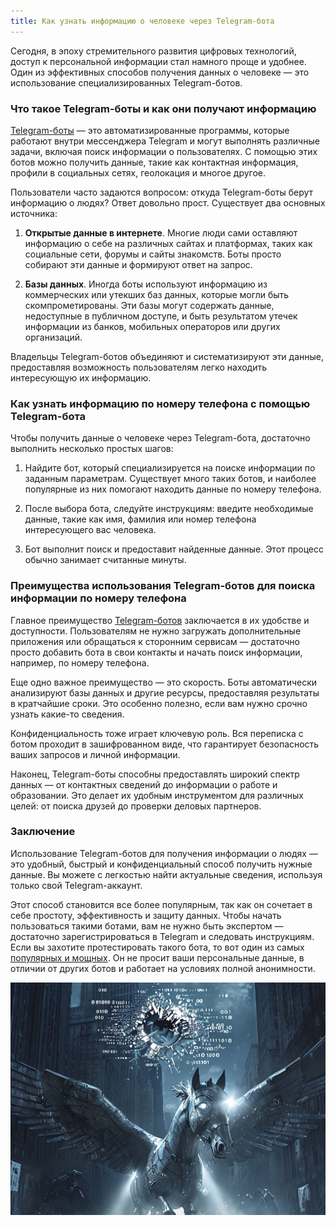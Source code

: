 ```yaml
---
title: Как узнать информацию о человеке через Telegram-бота
---
```


Сегодня, в эпоху стремительного развития цифровых технологий, доступ к персональной информации стал намного проще и удобнее. Один из эффективных способов получения данных о человеке — это использование специализированных Telegram-ботов.

### **Что такое Telegram-боты и как они получают информацию**

[Telegram-боты](https://probivbot.net/2024/07/12/probit_nomer.html) — это автоматизированные программы, которые работают внутри мессенджера Telegram и могут выполнять различные задачи, включая поиск информации о пользователях. С помощью этих ботов можно получить данные, такие как контактная информация, профили в социальных сетях, геолокация и многое другое.

Пользователи часто задаются вопросом: откуда Telegram-боты берут информацию о людях? Ответ довольно прост. Существует два основных источника:

1. **Открытые данные в интернете**. Многие люди сами оставляют информацию о себе на различных сайтах и платформах, таких как социальные сети, форумы и сайты знакомств. Боты просто собирают эти данные и формируют ответ на запрос.
    
2. **Базы данных**. Иногда боты используют информацию из коммерческих или утекших баз данных, которые могли быть скомпрометированы. Эти базы могут содержать данные, недоступные в публичном доступе, и быть результатом утечек информации из банков, мобильных операторов или других организаций.
    

Владельцы Telegram-ботов объединяют и систематизируют эти данные, предоставляя возможность пользователям легко находить интересующую их информацию.

### **Как узнать информацию по номеру телефона с помощью Telegram-бота**

Чтобы получить данные о человеке через Telegram-бота, достаточно выполнить несколько простых шагов:

1. Найдите бот, который специализируется на поиске информации по заданным параметрам. Существует много таких ботов, и наиболее популярные из них помогают находить данные по номеру телефона.
    
2. После выбора бота, следуйте инструкциям: введите необходимые данные, такие как имя, фамилия или номер телефона интересующего вас человека.
    
3. Бот выполнит поиск и предоставит найденные данные. Этот процесс обычно занимает считанные минуты.
    

### **Преимущества использования Telegram-ботов для поиска информации по номеру телефона**

Главное преимущество [Telegram-ботов](https://probivbot.net/2024/07/06/probit_nomer.html) заключается в их удобстве и доступности. Пользователям не нужно загружать дополнительные приложения или обращаться к сторонним сервисам — достаточно просто добавить бота в свои контакты и начать поиск информации, например, по номеру телефона.

Еще одно важное преимущество — это скорость. Боты автоматически анализируют базы данных и другие ресурсы, предоставляя результаты в кратчайшие сроки. Это особенно полезно, если вам нужно срочно узнать какие-то сведения.

Конфиденциальность тоже играет ключевую роль. Вся переписка с ботом проходит в зашифрованном виде, что гарантирует безопасность ваших запросов и личной информации.

Наконец, Telegram-боты способны предоставлять широкий спектр данных — от контактных сведений до информации о работе и образовании. Это делает их удобным инструментом для различных целей: от поиска друзей до проверки деловых партнеров.

### **Заключение**

Использование Telegram-ботов для получения информации о людях — это удобный, быстрый и конфиденциальный способ получить нужные данные. Вы можете с легкостью найти актуальные сведения, используя только свой Telegram-аккаунт.

Этот способ становится все более популярным, так как он сочетает в себе простоту, эффективность и защиту данных. Чтобы начать пользоваться такими ботами, вам не нужно быть экспертом — достаточно зарегистрироваться в Telegram и следовать инструкциям. Если вы захотите протестировать такого бота, то вот один из самых [популярных и мощных](/EyeofGod/). Он не просит ваши персональные данные, в отличии от других ботов и работает на условиях полной анонимности.

![](/images/glaz2.webp)
